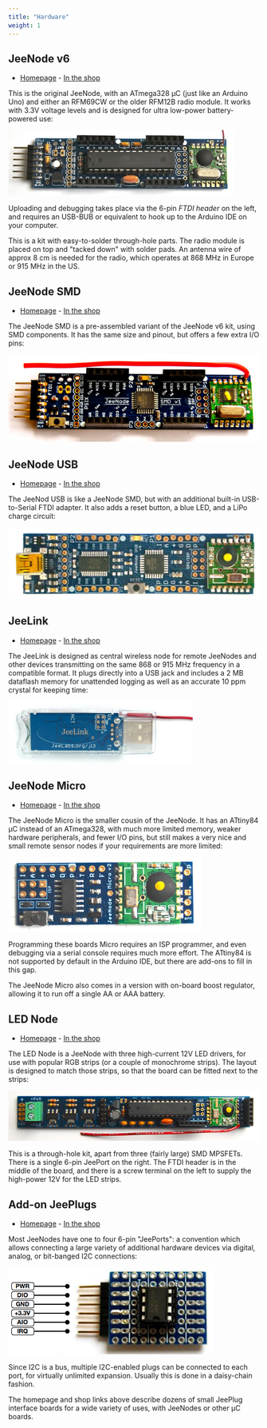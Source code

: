 ```yaml
---
title: "Hardware"
weight: 1
---
```


## JeeNode v6

* [Homepage](https://jeelabs.net/projects/hardware/wiki/JeeNode) - [In the
  shop](https://www.digitalsmarties.net/products/jeenode)

This is the original JeeNode, with an ATmega328 µC (just like an Arduino Uno)
and either an RFM69CW or the older RFM12B radio module. It works with 3.3V
voltage levels and is designed for ultra low-power battery-powered use:

![](jnv6.png?width=500px)

Uploading and debugging takes place via the 6-pin _FTDI header_ on the left, and
requires an USB-BUB or equivalent to hook up to the Arduino IDE on your
computer.

This is a kit with easy-to-solder through-hole parts.
The radio module is placed on top and "tacked down" with solder pads. An antenna
wire of approx 8 cm is needed for the radio, which operates at 868 MHz in Europe
or 915 MHz in the US.

## JeeNode SMD

* [Homepage](https://jeelabs.net/projects/hardware/wiki/JeeNode_SMD) - [In the
  shop](https://www.digitalsmarties.net/products/jeenode-smd)

The JeeNode SMD is a pre-assembled variant of the JeeNode v6 kit, using SMD
components. It has the same size and pinout, but offers a few extra I/O pins:

![](DSC_2566.jpg?width=500px)

## JeeNode USB

* [Homepage](https://jeelabs.net/projects/hardware/wiki/JeeNode_USB) - [In the
  shop](https://www.digitalsmarties.net/products/jeenode-usb)

The JeeNod USB is like a JeeNode SMD, but with an additional built-in
USB-to-Serial FTDI adapter.  It also adds a reset button, a blue LED, and
a LiPo charge circuit:

![](JNUSB_v5_medium.jpg?width=500px)

## JeeLink

* [Homepage](https://jeelabs.net/projects/hardware/wiki/JeeLink) - [In the
  shop](https://www.digitalsmarties.net/products/jeelink)

The JeeLink is designed as central wireless node for remote JeeNodes and other
devices transmitting on the same 868 or 915 MHz frequency in a compatible
format. It plugs directly into a USB jack and includes a 2 MB dataflash memory
for unattended logging as well as an accurate 10 ppm crystal for keeping time:

![](jeelink-bottom_large.jpg)

## JeeNode Micro

* [Homepage](https://jeelabs.net/projects/hardware/wiki/JeeNode_Micro) - [In
  the shop](https://www.digitalsmarties.net/products/jeenode-micro)

The JeeNode Micro is the smaller cousin of the JeeNode. It has an ATtiny84 µC
instead of an ATmega328, with much more limited memory, weaker hardware
peripherals, and fewer I/O pins, but still makes a very nice and small remote
sensor nodes if your requirements are more limited:

![](JMV2.jpg?width=300px)

Programming these boards Micro requires an ISP programmer, and even debugging
via a serial console requires much more effort. The ATtiny84 is not supported by
default in the Arduino IDE, but there are add-ons to fill in this gap.

The JeeNode Micro also comes in a version with on-board boost regulator,
allowing it to run off a single AA or AAA battery.

## LED Node

* [Homepage](https://jeelabs.net/projects/hardware/wiki/LED_Node) - [In the
  shop](https://www.digitalsmarties.net/products/led-node-v2)

The LED Node is a JeeNode with three high-current 12V LED drivers, for use with
popular RGB strips (or a couple of monochrome strips). The layout is designed to
match those strips, so that the board can be fitted next to the strips:

![](DSC_4339.jpg?width=500px)

This is a through-hole kit, apart from three (fairly large) SMD MPSFETs. There
is a single 6-pin JeePort on the right. The FTDI header is in the middle of the
board, and there is a screw terminal on the left to supply the high-power 12V
for the LED strips.

## Add-on JeePlugs

* [Homepage](https://jeelabs.net/projects/hardware/wiki) -
  [In the shop](https://www.digitalsmarties.net/collections/all/plugs)

Most JeeNodes have one to four 6-pin "JeePorts": a convention which allows
connecting a large variety of additional hardware devices via digital, analog,
or bit-banged I2C connections:

![](jp1.picture-35.png?width=300px)

Since I2C is a bus, multiple I2C-enabled plugs can be connected to each port,
for virtually unlimited expansion. Usually this is done in a daisy-chain
fashion.

The homepage and shop links above describe dozens of small JeePlug interface
boards for a wide variety of uses, with JeeNodes or other µC boards.

